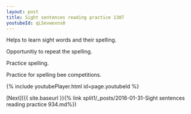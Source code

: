 ```yaml
---
layout: post
title: Sight sentences reading practice 1307
youtubeId: qLSevwexns0
---
```

 
 
Helps to learn sight words and their spelling.

Opportunitiy to repeat the spelling. 

Practice spelling. 
 
Practice for spelling bee competitions. 
 
{% include youtubePlayer.html id=page.youtubeId %}
 
 

[Next]({{ site.baseurl }}{% link  split1/_posts/2016-01-31-Sight sentences reading practice 934.md%})
 

